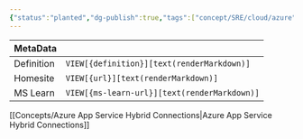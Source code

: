 ```yaml
---
{"status":"planted","dg-publish":true,"tags":["concept/SRE/cloud/azure"],"creation_date":"2024-05-05 08:20","definition":"Hybrid Connections enables bi-directional, request-response, and binary stream communication, and simple datagram flow between two networked applications. Either or both parties can be behind NATs or firewalls.","ms-learn-url":"undefined","url":"undefined","permalink":"/concepts/hybrid-connections/","dgPassFrontmatter":true}
---
```



| MetaData   |                                              |
| ---------- | -------------------------------------------- |
| Definition | `VIEW[{definition}][text(renderMarkdown)]`   |
| Homesite   | `VIEW[{url}][text(renderMarkdown)]`          |
| MS Learn   | `VIEW[{ms-learn-url}][text(renderMarkdown)]` |
[[Concepts/Azure App Service Hybrid Connections\|Azure App Service Hybrid Connections]]

